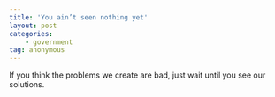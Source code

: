 ```yaml
---
title: 'You ain’t seen nothing yet'
layout: post
categories:
    - government
tag: anonymous
---
```


If you think the problems we create are bad, just wait until you see our solutions.